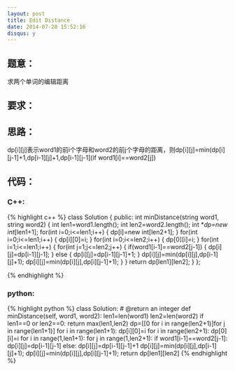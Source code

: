 ```yaml
---
layout: post
title: Edit Distance
date: 2014-07-28 15:52:16
disqus: y
---
```


## 题意：
求两个单词的编辑距离

## 要求：


## 思路：
dp[i][j]表示word1的前i个字母和word2的前j个字母的距离，则dp[i][j]=min(dp[i][j-1]+1,dp[i-1][j]+1,dp[i-1][j-1](if word1[i]==word2[j])

## 代码：

### C++:

{% highlight c++ %}
class Solution {
public:
    int minDistance(string word1, string word2) {
        int len1=word1.length();
        int len2=word2.length();
        int **dp=new int*[len1+1];
        for(int i=0;i<=len1;i++)
        {
            dp[i]=new int[len2+1];
        }
        for(int i=0;i<=len1;i++)
        {
            dp[i][0]=i;
        }
        for(int i=0;i<=len2;i++)
        {
            dp[0][i]=i;
        }
        for(int i=1;i<=len1;i++)
        {
            for(int j=1;j<=len2;j++)
            {
                if(word1[i-1]==word2[j-1])
                {
                    dp[i][j]=dp[i-1][j-1];
                }
                else
                {
                    dp[i][j]=dp[i-1][j-1]+1;
                }
                dp[i][j]=min(dp[i][j],dp[i-1][j]+1);
                dp[i][j]=min(dp[i][j],dp[i][j-1]+1);
            }
        }
        return dp[len1][len2];
    }
};


 {% endhighlight %}
### python:

{% highlight python %}
class Solution:
    # @return an integer
    def minDistance(self, word1, word2):
        len1=len(word1)
        len2=len(word2)
        if len1==0 or len2==0:
            return max(len1,len2)
        dp=[[0 for i in range(len2+1)]for j in range(len1+1)]
        for i in range(len1+1):
            dp[i][0]=i
        for i in range(len2+1):
            dp[0][i]=i
        for i in range(1,len1+1):
            for j in range(1,len2+1):
                if word1[i-1]==word2[j-1]:
                    dp[i][j]=dp[i-1][j-1]
                else:
                    dp[i][j]=dp[i-1][j-1]+1
                dp[i][j]=min(dp[i][j],dp[i-1][j]+1);
                dp[i][j]=min(dp[i][j],dp[i][j-1]+1);
        return dp[len1][len2]
 {% endhighlight %}
